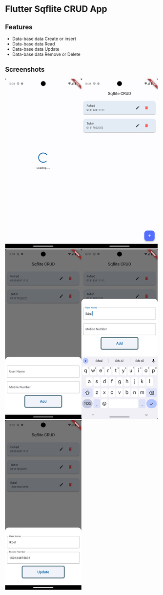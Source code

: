 # Flutter Sqflite CRUD App


## Features

 - Data-base  data Create or insert
 - Data-base data Read
 - Data-base data Update
 - Data-base data Remove or Delete


## Screenshots

<img src="screen_shot/image1.png" width="250"><img src="screen_shot/image2.png" width="250"><img src="screen_shot/image3.png" width="250"><img src="screen_shot/image4.png" width="250"><img src="screen_shot/image5.png" width="250"> 
